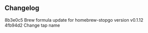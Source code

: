 ## Changelog

8b3e0c5 Brew formula update for homebrew-stopgo version v0.1.12
4fb94d2 Change tap name

